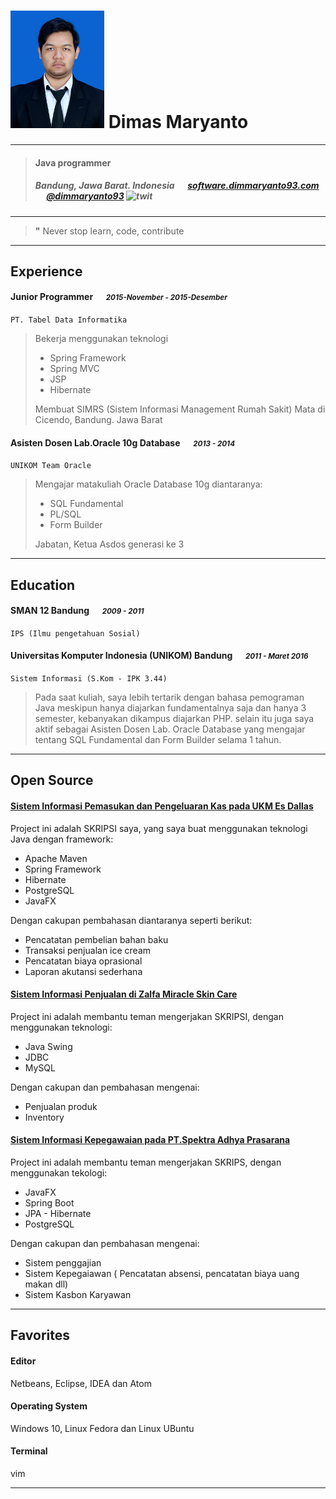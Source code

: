 
# ![avatar][] Dimas Maryanto

---

> #### Java programmer
> #####  Bandung, Jawa Barat. Indonesia &emsp; [software.dimmaryanto93.com][homepage] &emsp; [@dimmaryanto93][twitter] ![twit][]

---
> **"** Never stop learn, code, contribute


---
## Experience
#### Junior Programmer &emsp; <small>*2015-November - 2015-Desember*</small>
`PT. Tabel Data Informatika`
> Bekerja menggunakan teknologi
> * Spring Framework
> * Spring MVC
> * JSP
> * Hibernate
>
> Membuat SIMRS (Sistem Informasi Management Rumah Sakit) Mata di Cicendo, Bandung. Jawa Barat

#### Asisten Dosen Lab.Oracle 10g Database &emsp; <small>*2013 - 2014*</small>
`UNIKOM Team Oracle`
> Mengajar matakuliah Oracle Database 10g diantaranya:
> * SQL Fundamental
> * PL/SQL
> * Form Builder
>
> Jabatan, Ketua Asdos generasi ke 3


---
## Education
#### SMAN 12 Bandung &emsp; <small>*2009 - 2011*</small>
`IPS (Ilmu pengetahuan Sosial)`

#### Universitas Komputer Indonesia (UNIKOM) Bandung &emsp; <small>*2011 - Maret 2016*</small>
`Sistem Informasi (S.Kom - IPK 3.44) `
> Pada saat kuliah, saya lebih tertarik dengan bahasa pemograman Java meskipun hanya diajarkan fundamentalnya saja dan hanya 3 semester, kebanyakan dikampus diajarkan PHP. selain itu juga saya aktif sebagai Asisten Dosen Lab. Oracle Database yang mengajar tentang SQL Fundamental dan Form Builder selama 1 tahun.

---
## Open Source
#### [Sistem Informasi Pemasukan dan Pengeluaran Kas pada UKM Es Dallas](https://github.com/dimMaryanto93/dalas18-cash-management)
Project ini adalah SKRIPSI saya, yang saya buat menggunakan teknologi Java dengan framework:
* Apache Maven
* Spring Framework
* Hibernate
* PostgreSQL
* JavaFX

Dengan cakupan pembahasan diantaranya seperti berikut:
* Pencatatan pembelian bahan baku
* Transaksi penjualan ice cream
* Pencatatan biaya oprasional
* Laporan akutansi sederhana


#### [Sistem Informasi Penjualan di Zalfa Miracle Skin Care](https://github.com/dimMaryanto93/sipmi-zalfa-miracle-skin-care)
Project ini adalah membantu teman mengerjakan SKRIPSI, dengan menggunakan teknologi:
* Java Swing
* JDBC
* MySQL

Dengan cakupan dan pembahasan mengenai:
* Penjualan produk
* Inventory


#### [Sistem Informasi Kepegawaian pada PT.Spektra Adhya Prasarana](https://github.com/elkahanna/spektra-adhya-prasarana)
Project ini adalah membantu teman mengerjakan SKRIPS, dengan menggunakan tekologi:
* JavaFX
* Spring Boot
* JPA - Hibernate
* PostgreSQL

Dengan cakupan dan pembahasan mengenai:
* Sistem penggajian
* Sistem Kepegaiawan ( Pencatatan absensi, pencatatan biaya uang makan dll)
* Sistem Kasbon Karyawan

---
## Favorites
#### Editor
Netbeans, Eclipse, IDEA dan Atom
#### Operating System
Windows 10, Linux Fedora dan Linux UBuntu
#### Terminal
vim

---
[avatar]: profile.jpg
[homepage]: http://software.dimmaryanto93.com
[twitter]: https://twitter.com/dimmaryanto93
[twit]: http://cdn-careers.sstatic.net/careers/Img/icon-twitter.png?v=b1bd58ad2034
